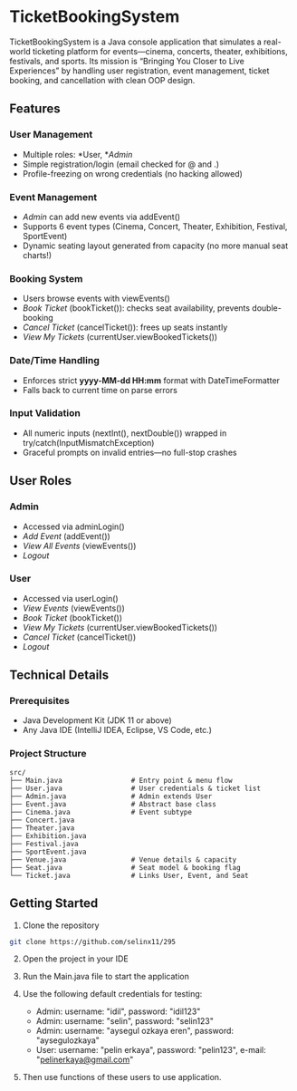 # TicketBookingSystem

TicketBookingSystem is a Java console application that simulates a real-world ticketing platform for events—cinema, concerts, theater, exhibitions, festivals, and sports. Its mission is “Bringing You Closer to Live Experiences” by handling user registration, event management, ticket booking, and cancellation with clean OOP design.

## Features

### User Management
- Multiple roles: *User, **Admin*  
- Simple registration/login (email checked for @ and .)  
- Profile-freezing on wrong credentials (no hacking allowed)

### Event Management
- *Admin* can add new events via addEvent()  
- Supports 6 event types (Cinema, Concert, Theater, Exhibition, Festival, SportEvent)  
- Dynamic seating layout generated from capacity (no more manual seat charts!)  

### Booking System
- Users browse events with viewEvents()  
- *Book Ticket* (bookTicket()): checks seat availability, prevents double-booking  
- *Cancel Ticket* (cancelTicket()): frees up seats instantly  
- *View My Tickets* (currentUser.viewBookedTickets())

### Date/Time Handling
- Enforces strict **yyyy-MM-dd HH:mm** format with DateTimeFormatter  
- Falls back to current time on parse errors  

### Input Validation
- All numeric inputs (nextInt(), nextDouble()) wrapped in try/catch(InputMismatchException)  
- Graceful prompts on invalid entries—no full-stop crashes  

## User Roles

### Admin
- Accessed via adminLogin()  
- *Add Event* (addEvent())  
- *View All Events* (viewEvents())  
- *Logout*

### User
- Accessed via userLogin()  
- *View Events* (viewEvents())  
- *Book Ticket* (bookTicket())  
- *View My Tickets* (currentUser.viewBookedTickets())  
- *Cancel Ticket* (cancelTicket())  
- *Logout*

## Technical Details

### Prerequisites
- Java Development Kit (JDK 11 or above)  
- Any Java IDE (IntelliJ IDEA, Eclipse, VS Code, etc.)

### Project Structure
```text
src/
├── Main.java                 # Entry point & menu flow
├── User.java                 # User credentials & ticket list
├── Admin.java                # Admin extends User
├── Event.java                # Abstract base class
├── Cinema.java               # Event subtype
├── Concert.java
├── Theater.java
├── Exhibition.java
├── Festival.java
├── SportEvent.java
├── Venue.java                # Venue details & capacity
├── Seat.java                 # Seat model & booking flag
└── Ticket.java               # Links User, Event, and Seat
```

## Getting Started

1. Clone the repository
```bash
git clone https://github.com/selinx11/295
```

2. Open the project in your IDE

3. Run the Main.java file to start the application

4. Use the following default credentials for testing:
   - Admin: username: "idil", password: "idil123"
   - Admin: username: "selin", password: "selin123"
   - Admin: username: "aysegul ozkaya eren", password: "aysegulozkaya"
   - User: username: "pelin erkaya", password: "pelin123", e-mail: "pelinerkaya@gmail.com"

5. Then use functions of these users to use application.
